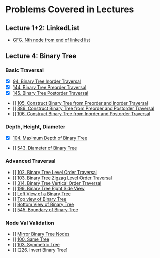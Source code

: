 # Problems Covered in Lectures
## Lecture 1+2: LinkedList
- [GFG. Nth node from end of linked list](https://practice.geeksforgeeks.org/problems/nth-node-from-end-of-linked-list/1)

## Lecture 4: Binary Tree
### Basic Traversal
- [x] [94. Binary Tree Inorder Traversal](https://leetcode.com/problems/binary-tree-inorder-traversal/)
- [x] [144. Binary Tree Preorder Traversal](https://leetcode.com/problems/binary-tree-preorder-traversal/)
- [x] [145. Binary Tree Postorder Traversal](https://leetcode.com/problems/binary-tree-postorder-traversal/)
- [] [105. Construct Binary Tree from Preorder and Inorder Traversal](https://leetcode.com/problems/construct-binary-tree-from-preorder-and-inorder-traversal/)
- [] [889. Construct Binary Tree from Preorder and Postorder Traversal](https://leetcode.com/problems/construct-binary-tree-from-preorder-and-postorder-traversal/)
- [] [106. Construct Binary Tree from Inorder and Postorder Traversal](https://leetcode.com/problems/construct-binary-tree-from-inorder-and-postorder-traversal/)

### Depth, Height, Diameter
- [x] [104. Maximum Depth of Binary Tree](https://leetcode.com/problems/maximum-depth-of-binary-tree/)
- [] [543. Diameter of Binary Tree](https://leetcode.com/problems/diameter-of-binary-tree/)

### Advanced Traversal
- [] [102. Binary Tree Level Order Traversal](https://leetcode.com/problems/binary-tree-level-order-traversal/)
- [] [103. Binary Tree Zigzag Level Order Traversal](https://leetcode.com/problems/binary-tree-zigzag-level-order-traversal/)
- [] [314. Binary Tree Vertical Order Traversal](https://leetcode.com/problems/binary-tree-vertical-order-traversal/)
- [] [199. Binary Tree Right Side View](https://leetcode.com/problems/binary-tree-right-side-view/)
- [] [Left View of a Binary Tree](https://www.interviewbit.com/blog/left-view-of-a-binary-tree/)
- [] [Top view of Binary Tree](https://www.interviewbit.com/blog/top-view-of-binary-tree/)
- [] [Bottom View of Binary Tree](https://www.interviewbit.com/blog/bottom-view-of-binary-tree/)
- [] [545. Boundary of Binary Tree](https://leetcode.com/problems/boundary-of-binary-tree/)


### Node Val Validation
- [] [Mirror Binary Tree Nodes](https://www.educative.io/m/mirror-binary-tree-nodes)
- [] [100. Same Tree](https://leetcode.com/problems/same-tree/)
- [] [103. Symmetric Tree](https://leetcode.com/problems/symmetric-tree/)
- [] [226. Invert Binary Tree]


